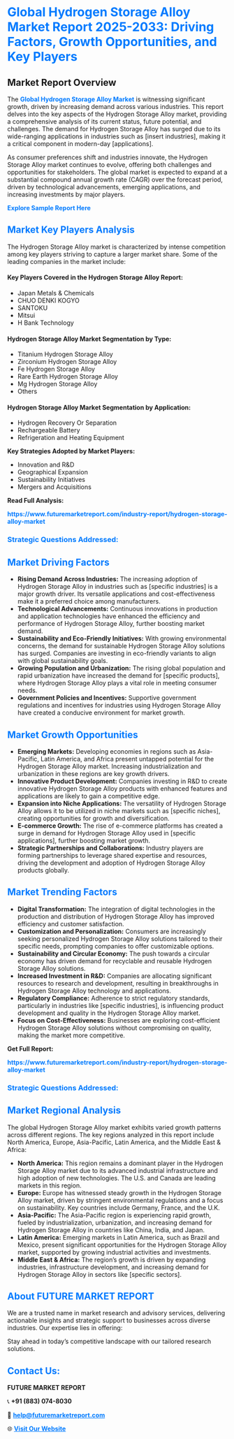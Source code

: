 <h1 style="color: #007BFF;">Global Hydrogen Storage Alloy Market Report 2025-2033: Driving Factors, Growth Opportunities, and Key Players</h1>

<section id="overview">
<h2>Market Report Overview</h2>
<p>The <a href="https://www.futuremarketreport.com/industry-report/hydrogen-storage-alloy-market" style="color: #007BFF; text-decoration: none;"><strong>Global Hydrogen Storage Alloy Market</strong></a> is witnessing significant growth, driven by increasing demand across various industries. This report delves into the key aspects of the Hydrogen Storage Alloy market, providing a comprehensive analysis of its current status, future potential, and challenges. The demand for Hydrogen Storage Alloy has surged due to its wide-ranging applications in industries such as [insert industries], making it a critical component in modern-day [applications].</p>
<p>As consumer preferences shift and industries innovate, the Hydrogen Storage Alloy market continues to evolve, offering both challenges and opportunities for stakeholders. The global market is expected to expand at a substantial compound annual growth rate (CAGR) over the forecast period, driven by technological advancements, emerging applications, and increasing investments by major players.</p>
</section>

<section id="overview">
<p><a href="https://www.futuremarketreport.com/request-sample/reportId=88158" style="color: #007BFF; text-decoration: none;"><strong>Explore Sample Report Here</strong></a></p>
</section>

<section id="key-players">
<h2 style="color: #007BFF;">Market Key Players Analysis</h2>
<p>The Hydrogen Storage Alloy market is characterized by intense competition among key players striving to capture a larger market share. Some of the leading companies in the market include:</p>
<h4>Key Players Covered in the Hydrogen Storage Alloy Report:</h4>
<ul><li>Japan Metals &amp; Chemicals</li><li>CHUO DENKI KOGYO</li><li>SANTOKU</li><li>Mitsui</li><li>H Bank Technology</li></ul>
<h4>Hydrogen Storage Alloy Market Segmentation by Type:</h4>
<ul><li>Titanium Hydrogen Storage Alloy</li><li>Zirconium Hydrogen Storage Alloy</li><li>Fe Hydrogen Storage Alloy</li><li>Rare Earth Hydrogen Storage Alloy</li><li>Mg Hydrogen Storage Alloy</li><li>Others</li></ul>

<h4>Hydrogen Storage Alloy Market Segmentation by Application:</h4>
<ul><li>Hydrogen Recovery Or Separation</li><li>Rechargeable Battery</li><li>Refrigeration and Heating Equipment</li></ul>
<p><strong>Key Strategies Adopted by Market Players:</strong></p>
<ul>
<li>Innovation and R&D</li>
<li>Geographical Expansion</li>
<li>Sustainability Initiatives</li>
<li>Mergers and Acquisitions</li>
</ul>
</section>

<section>
<p><strong>Read Full Analysis: </strong></p><a href="https://www.futuremarketreport.com/industry-report/hydrogen-storage-alloy-market" style="color: #007BFF; text-decoration: none;"><strong>https://www.futuremarketreport.com/industry-report/hydrogen-storage-alloy-market</strong></a>
<h3 style="color: #007BFF;">Strategic Questions Addressed:</h3>
</section>

<section id="driving-factors">
<h2 style="color: #007BFF;">Market Driving Factors</h2>
<ul>
<li><strong>Rising Demand Across Industries:</strong> The increasing adoption of Hydrogen Storage Alloy in industries such as [specific industries] is a major growth driver. Its versatile applications and cost-effectiveness make it a preferred choice among manufacturers.</li>
<li><strong>Technological Advancements:</strong> Continuous innovations in production and application technologies have enhanced the efficiency and performance of Hydrogen Storage Alloy, further boosting market demand.</li>
<li><strong>Sustainability and Eco-Friendly Initiatives:</strong> With growing environmental concerns, the demand for sustainable Hydrogen Storage Alloy solutions has surged. Companies are investing in eco-friendly variants to align with global sustainability goals.</li>
<li><strong>Growing Population and Urbanization:</strong> The rising global population and rapid urbanization have increased the demand for [specific products], where Hydrogen Storage Alloy plays a vital role in meeting consumer needs.</li>
<li><strong>Government Policies and Incentives:</strong> Supportive government regulations and incentives for industries using Hydrogen Storage Alloy have created a conducive environment for market growth.</li>
</ul>
</section>

<section id="growth-opportunities">
<h2 style="color: #007BFF;">Market Growth Opportunities</h2>
<ul>
<li><strong>Emerging Markets:</strong> Developing economies in regions such as Asia-Pacific, Latin America, and Africa present untapped potential for the Hydrogen Storage Alloy market. Increasing industrialization and urbanization in these regions are key growth drivers.</li>
<li><strong>Innovative Product Development:</strong> Companies investing in R&D to create innovative Hydrogen Storage Alloy products with enhanced features and applications are likely to gain a competitive edge.</li>
<li><strong>Expansion into Niche Applications:</strong> The versatility of Hydrogen Storage Alloy allows it to be utilized in niche markets such as [specific niches], creating opportunities for growth and diversification.</li>
<li><strong>E-commerce Growth:</strong> The rise of e-commerce platforms has created a surge in demand for Hydrogen Storage Alloy used in [specific applications], further boosting market growth.</li>
<li><strong>Strategic Partnerships and Collaborations:</strong> Industry players are forming partnerships to leverage shared expertise and resources, driving the development and adoption of Hydrogen Storage Alloy products globally.</li>
</ul>
</section>

<section id="trending-factors">
<h2 style="color: #007BFF;">Market Trending Factors</h2>
<ul>
<li><strong>Digital Transformation:</strong> The integration of digital technologies in the production and distribution of Hydrogen Storage Alloy has improved efficiency and customer satisfaction.</li>
<li><strong>Customization and Personalization:</strong> Consumers are increasingly seeking personalized Hydrogen Storage Alloy solutions tailored to their specific needs, prompting companies to offer customizable options.</li>
<li><strong>Sustainability and Circular Economy:</strong> The push towards a circular economy has driven demand for recyclable and reusable Hydrogen Storage Alloy solutions.</li>
<li><strong>Increased Investment in R&D:</strong> Companies are allocating significant resources to research and development, resulting in breakthroughs in Hydrogen Storage Alloy technology and applications.</li>
<li><strong>Regulatory Compliance:</strong> Adherence to strict regulatory standards, particularly in industries like [specific industries], is influencing product development and quality in the Hydrogen Storage Alloy market.</li>
<li><strong>Focus on Cost-Effectiveness:</strong> Businesses are exploring cost-efficient Hydrogen Storage Alloy solutions without compromising on quality, making the market more competitive.</li>
</ul>
</section>

<section>
<p><strong>Get Full Report: </strong></p><a href="https://www.futuremarketreport.com/industry-report/hydrogen-storage-alloy-market" style="color: #007BFF; text-decoration: none;"><strong>https://www.futuremarketreport.com/industry-report/hydrogen-storage-alloy-market</strong></a>
<h3 style="color: #007BFF;">Strategic Questions Addressed:</h3>
</section>


<section id="regional-analysis">
<h2 style="color: #007BFF;">Market Regional Analysis</h2>
<p>The global Hydrogen Storage Alloy market exhibits varied growth patterns across different regions. The key regions analyzed in this report include North America, Europe, Asia-Pacific, Latin America, and the Middle East & Africa:</p>
<ul>
<li><strong>North America:</strong> This region remains a dominant player in the Hydrogen Storage Alloy market due to its advanced industrial infrastructure and high adoption of new technologies. The U.S. and Canada are leading markets in this region.</li>
<li><strong>Europe:</strong> Europe has witnessed steady growth in the Hydrogen Storage Alloy market, driven by stringent environmental regulations and a focus on sustainability. Key countries include Germany, France, and the U.K.</li>
<li><strong>Asia-Pacific:</strong> The Asia-Pacific region is experiencing rapid growth, fueled by industrialization, urbanization, and increasing demand for Hydrogen Storage Alloy in countries like China, India, and Japan.</li>
<li><strong>Latin America:</strong> Emerging markets in Latin America, such as Brazil and Mexico, present significant opportunities for the Hydrogen Storage Alloy market, supported by growing industrial activities and investments.</li>
<li><strong>Middle East & Africa:</strong> The region’s growth is driven by expanding industries, infrastructure development, and increasing demand for Hydrogen Storage Alloy in sectors like [specific sectors].</li>
</ul>
</section>

<footer>
<h2 style="color: #007BFF;">About FUTURE MARKET REPORT</h2>
<p>We are a trusted name in market research and advisory services, delivering actionable insights and strategic support to businesses across diverse industries. Our expertise lies in offering:</p>

<p>Stay ahead in today’s competitive landscape with our tailored research solutions.</p>

<h2 style="color: #007BFF;">Contact Us:</h2>
<p><strong>FUTURE MARKET REPORT</strong></p>
<p>📞 <strong>+91 (883) 074-8030</strong></p>
<p>📧 <strong><a href="mailto:help@futuremarketreport.com" style="color: #007BFF;">help@futuremarketreport.com</a></strong></p>
<p>🌐 <strong><a href="https://www.futuremarketreport.com/" style="color: #007BFF;">Visit Our Website</a></strong></p>
</footer>